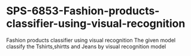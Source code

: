 # SPS-6853-Fashion-products-classifier-using-visual-recognition
Fashion products classifier using visual recognition
The given model classify the Tshirts,shirtts and Jeans by visual recognition model
